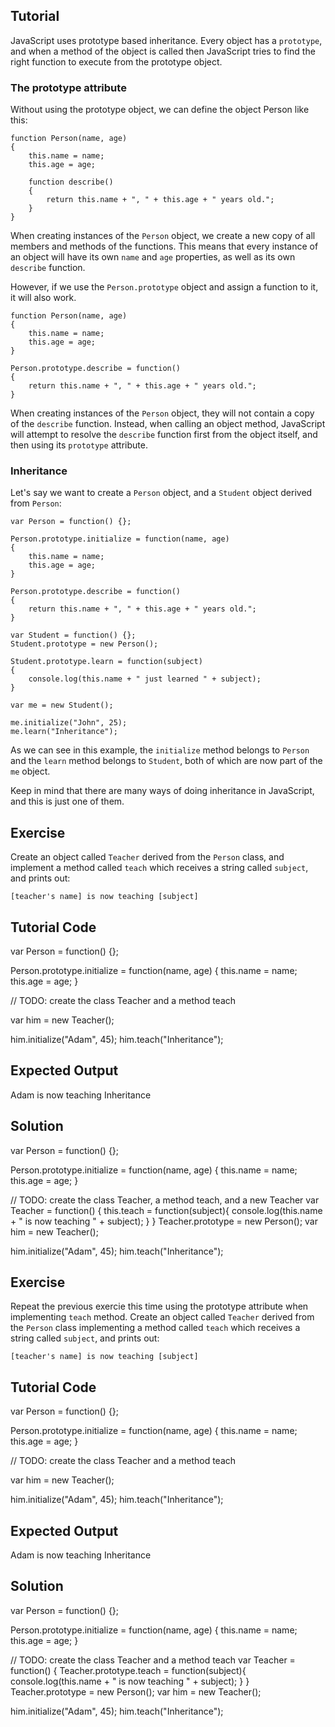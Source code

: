 Tutorial
--------

JavaScript uses prototype based inheritance. Every object has a `prototype`, and when a method of the object is called then JavaScript tries to find the right function to execute from the prototype object.

### The prototype attribute

Without using the prototype object, we can define the object Person like this:

    function Person(name, age)
    {
        this.name = name;
        this.age = age;

        function describe()
        {
            return this.name + ", " + this.age + " years old.";
        }
    }

When creating instances of the `Person` object, we create a new copy of all members and methods of the functions. This means that every instance of an object will have its own `name` and `age` properties, as well as its own `describe` function.

However, if we use the `Person.prototype` object and assign a function to it, it will also work.

    function Person(name, age)
    {
        this.name = name;
        this.age = age;
    }

    Person.prototype.describe = function()
    {
        return this.name + ", " + this.age + " years old.";
    }

When creating instances of the `Person` object, they will not contain a copy of the `describe` function. Instead, when calling an object method, JavaScript will attempt to resolve the `describe` function first from the object itself, and then using its `prototype` attribute.

### Inheritance

Let's say we want to create a `Person` object, and a `Student` object derived from `Person`:

    var Person = function() {};
 
    Person.prototype.initialize = function(name, age)
    {
        this.name = name;
        this.age = age;
    }

    Person.prototype.describe = function()
    {
        return this.name + ", " + this.age + " years old.";
    }

    var Student = function() {};
    Student.prototype = new Person();

    Student.prototype.learn = function(subject)
    {
        console.log(this.name + " just learned " + subject);
    }

    var me = new Student();

    me.initialize("John", 25);
    me.learn("Inheritance");

As we can see in this example, the `initialize` method belongs to `Person` and the `learn` method belongs to `Student`, both of which are now part of the `me` object.

Keep in mind that there are many ways of doing inheritance in JavaScript, and this is just one of them. 

Exercise
--------
Create an object called `Teacher` derived from the `Person` class, and implement a method called `teach` which receives a string called `subject`, and prints out:

    [teacher's name] is now teaching [subject]

Tutorial Code
-------------

var Person = function() {};

Person.prototype.initialize = function(name, age)
{
    this.name = name;
    this.age = age;
}

// TODO: create the class Teacher and a method teach

var him = new Teacher();

him.initialize("Adam", 45);
him.teach("Inheritance");

Expected Output
---------------

Adam is now teaching Inheritance

Solution
--------

var Person = function() {};

Person.prototype.initialize = function(name, age)
{
    this.name = name;
    this.age = age;
}

// TODO: create the class Teacher, a method teach, and a new Teacher
var Teacher = function() {
    this.teach = function(subject){
        console.log(this.name + " is now teaching " + subject);
    }
}
Teacher.prototype = new Person();
var him = new Teacher();

him.initialize("Adam", 45);
him.teach("Inheritance");

Exercise
--------

Repeat the previous exercie this time using the prototype attribute when implementing `teach` method. Create an object called `Teacher` derived from the `Person` class implementing a method called `teach`  which receives a string called `subject`, and prints out:

    [teacher's name] is now teaching [subject]


Tutorial Code
-------------

var Person = function() {};

Person.prototype.initialize = function(name, age)
{
    this.name = name;
    this.age = age;
}

// TODO: create the class Teacher and a method teach

var him = new Teacher();

him.initialize("Adam", 45);
him.teach("Inheritance");

Expected Output
---------------

Adam is now teaching Inheritance

Solution
--------

var Person = function() {};

Person.prototype.initialize = function(name, age)
{
    this.name = name;
    this.age = age;
}

// TODO: create the class Teacher and a method teach
var Teacher = function() {
    Teacher.prototype.teach = function(subject){
        console.log(this.name + " is now teaching " + subject);
    }
}
Teacher.prototype = new Person();
var him = new Teacher();

him.initialize("Adam", 45);
him.teach("Inheritance");
